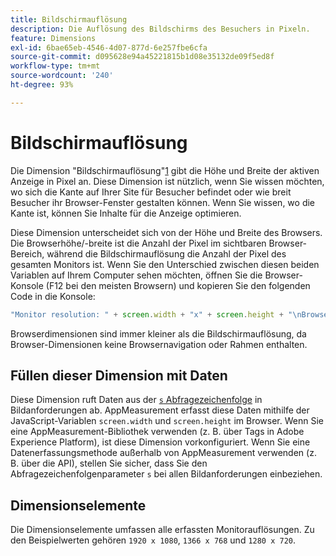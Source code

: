 ```yaml
---
title: Bildschirmauflösung
description: Die Auflösung des Bildschirms des Besuchers in Pixeln.
feature: Dimensions
exl-id: 6bae65eb-4546-4d07-877d-6e257fbe6cfa
source-git-commit: d095628e94a45221815b1d08e35132de09f5ed8f
workflow-type: tm+mt
source-wordcount: '240'
ht-degree: 93%

---
```


# Bildschirmauflösung

Die Dimension &quot;Bildschirmauflösung&quot;[1](overview.md) gibt die Höhe und Breite der aktiven Anzeige in Pixel an. Diese Dimension ist nützlich, wenn Sie wissen möchten, wo sich die Kante auf Ihrer Site für Besucher befindet oder wie breit Besucher ihr Browser-Fenster gestalten können. Wenn Sie wissen, wo die Kante ist, können Sie Inhalte für die Anzeige optimieren.

Diese Dimension unterscheidet sich von der Höhe und Breite des Browsers. Die Browserhöhe/-breite ist die Anzahl der Pixel im sichtbaren Browser-Bereich, während die Bildschirmauflösung die Anzahl der Pixel des gesamten Monitors ist. Wenn Sie den Unterschied zwischen diesen beiden Variablen auf Ihrem Computer sehen möchten, öffnen Sie die Browser-Konsole (F12 bei den meisten Browsern) und kopieren Sie den folgenden Code in die Konsole:

```js
"Monitor resolution: " + screen.width + "x" + screen.height + "\nBrowser resolution: " + window.innerWidth + "x" + window.innerHeight;
```

Browserdimensionen sind immer kleiner als die Bildschirmauflösung, da Browser-Dimensionen keine Browsernavigation oder Rahmen enthalten.

## Füllen dieser Dimension mit Daten

Diese Dimension ruft Daten aus der [`s` Abfragezeichenfolge](/help/implement/validate/query-parameters.md) in Bildanforderungen ab. AppMeasurement erfasst diese Daten mithilfe der JavaScript-Variablen `screen.width` und `screen.height` im Browser. Wenn Sie eine AppMeasurement-Bibliothek verwenden (z. B. über Tags in Adobe Experience Platform), ist diese Dimension vorkonfiguriert. Wenn Sie eine Datenerfassungsmethode außerhalb von AppMeasurement verwenden (z. B. über die API), stellen Sie sicher, dass Sie den Abfragezeichenfolgenparameter `s` bei allen Bildanforderungen einbeziehen.

## Dimensionselemente

Die Dimensionselemente umfassen alle erfassten Monitorauflösungen. Zu den Beispielwerten gehören `1920 x 1080`, `1366 x 768` und `1280 x 720`.
